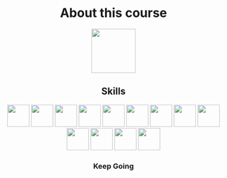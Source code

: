 <h1 align="center">About this course</h1>
<div align="center">
<img height="100em" src="https://cdn.discordapp.com/attachments/1021932051697520750/1041080518009180270/details.png">
</div>
<h2 align="center">Skills</h2>
<div display="inline-block" align="center">
<img height="50em" src="https://cdn.jsdelivr.net/gh/devicons/devicon/icons/javascript/javascript-original.svg" />
<img height="50em" src="https://cdn.jsdelivr.net/gh/devicons/devicon/icons/typescript/typescript-original.svg" />
<img height="50em" src="https://cdn.jsdelivr.net/gh/devicons/devicon/icons/nodejs/nodejs-original-wordmark.svg" />
<img height="50em" src="https://cdn.jsdelivr.net/gh/devicons/devicon/icons/express/express-original.svg" />
<img height="50em" src="https://cdn.jsdelivr.net/gh/devicons/devicon/icons/mongodb/mongodb-original-wordmark.svg" />
<img height="50em" src="https://cdn.jsdelivr.net/gh/devicons/devicon/icons/sequelize/sequelize-original-wordmark.svg" />
<img height="50em" src="https://cdn.jsdelivr.net/gh/devicons/devicon/icons/nginx/nginx-original.svg" />
<img height="50em" src="https://cdn.jsdelivr.net/gh/devicons/devicon/icons/git/git-original-wordmark.svg" />
<img height="50em" src="https://cdn.jsdelivr.net/gh/devicons/devicon/icons/ssh/ssh-original-wordmark.svg" />
<img height="50em" src="https://cdn.jsdelivr.net/gh/devicons/devicon/icons/mysql/mysql-original-wordmark.svg" />
<img height="50em" src="https://cdn.jsdelivr.net/gh/devicons/devicon/icons/react/react-original.svg" />
<img height="50em" src="https://cdn.jsdelivr.net/gh/devicons/devicon/icons/jest/jest-plain.svg" />
<img height="50em" src="https://cdn.jsdelivr.net/gh/devicons/devicon/icons/nextjs/nextjs-original.svg" />
</div>    
<h3 align="center">Keep Going</h3>
 
          

          
          
          

          

          
          
          
          
          

          
